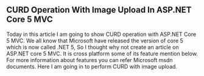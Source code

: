 ## CURD Operation With Image Upload In ASP.NET Core 5 MVC
Today in this article I am going to show CURD operation with ASP.NET Core 5 MVC. We all know that Microsoft have released the version of core 5 which is now called .NET 5, So I thought why not create an article on ASP.NET core 5 MVC. It is cross platform some of its feature mention below. For more information about features you can refer Microsoft msdn documents. Here I am going in to perform CURD with image upload. 
